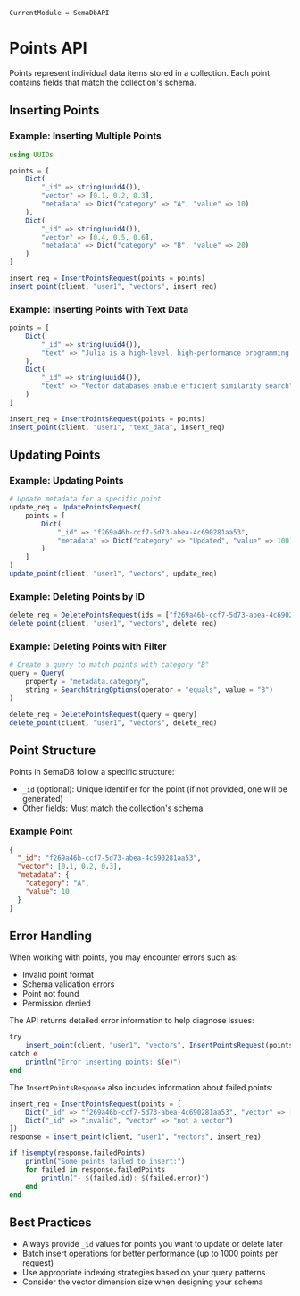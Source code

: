 
```@meta
CurrentModule = SemaDbAPI
```

# Points API

Points represent individual data items stored in a collection. Each point contains fields that match the collection's schema.

## Inserting Points

### Example: Inserting Multiple Points

```julia
using UUIDs

points = [
    Dict(
        "_id" => string(uuid4()),
        "vector" => [0.1, 0.2, 0.3],
        "metadata" => Dict("category" => "A", "value" => 10)
    ),
    Dict(
        "_id" => string(uuid4()),
        "vector" => [0.4, 0.5, 0.6],
        "metadata" => Dict("category" => "B", "value" => 20)
    )
]

insert_req = InsertPointsRequest(points = points)
insert_point(client, "user1", "vectors", insert_req)
```

### Example: Inserting Points with Text Data

```julia
points = [
    Dict(
        "_id" => string(uuid4()),
        "text" => "Julia is a high-level, high-performance programming language"
    ),
    Dict(
        "_id" => string(uuid4()),
        "text" => "Vector databases enable efficient similarity search"
    )
]

insert_req = InsertPointsRequest(points = points)
insert_point(client, "user1", "text_data", insert_req)
```

## Updating Points



### Example: Updating Points

```julia
# Update metadata for a specific point
update_req = UpdatePointsRequest(
    points = [
        Dict(
            "_id" => "f269a46b-ccf7-5d73-abea-4c690281aa53",
            "metadata" => Dict("category" => "Updated", "value" => 100)
        )
    ]
)
update_point(client, "user1", "vectors", update_req)
```


### Example: Deleting Points by ID

```julia
delete_req = DeletePointsRequest(ids = ["f269a46b-ccf7-5d73-abea-4c690281aa53", "point-456"])
delete_point(client, "user1", "vectors", delete_req)
```

### Example: Deleting Points with Filter

```julia
# Create a query to match points with category "B"
query = Query(
    property = "metadata.category",
    string = SearchStringOptions(operator = "equals", value = "B")
)

delete_req = DeletePointsRequest(query = query)
delete_point(client, "user1", "vectors", delete_req)
```

## Point Structure

Points in SemaDB follow a specific structure:

- `_id` (optional): Unique identifier for the point (if not provided, one will be generated)
- Other fields: Must match the collection's schema

### Example Point

```json
{
  "_id": "f269a46b-ccf7-5d73-abea-4c690281aa53",
  "vector": [0.1, 0.2, 0.3],
  "metadata": {
    "category": "A",
    "value": 10
  }
}
```

## Error Handling

When working with points, you may encounter errors such as:

- Invalid point format
- Schema validation errors
- Point not found
- Permission denied

The API returns detailed error information to help diagnose issues:

```julia
try
    insert_point(client, "user1", "vectors", InsertPointsRequest(points = [Dict()]))
catch e
    println("Error inserting points: $(e)")
end
```

The `InsertPointsResponse` also includes information about failed points:

```julia
insert_req = InsertPointsRequest(points = [
    Dict("_id" => "f269a46b-ccf7-5d73-abea-4c690281aa53", "vector" => [1.0, 2.0]),
    Dict("_id" => "invalid", "vector" => "not a vector")
])
response = insert_point(client, "user1", "vectors", insert_req)

if !isempty(response.failedPoints)
    println("Some points failed to insert:")
    for failed in response.failedPoints
        println("- $(failed.id): $(failed.error)")
    end
end
```

## Best Practices

- Always provide `_id` values for points you want to update or delete later
- Batch insert operations for better performance (up to 1000 points per request)
- Use appropriate indexing strategies based on your query patterns
- Consider the vector dimension size when designing your schema
